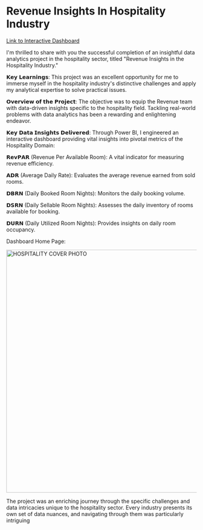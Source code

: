 # Revenue Insights In Hospitality Industry
[Link to Interactive Dashboard](https://app.powerbi.com/view?r=eyJrIjoiOTM1YjEyNWEtNTc0Mi00Y2FhLWEwYzEtMGQxMjE1NGU3NGUyIiwidCI6IjhjNzhjMTIyLWY3ODEtNDUwMC05YzJhLWY2NDVhNzYyODFmNSJ9)

I'm thrilled to share with you the successful completion of an insightful data analytics project in the hospitality sector, titled "Revenue Insights in the Hospitality Industry."

𝗞𝗲𝘆 𝗟𝗲𝗮𝗿𝗻𝗶𝗻𝗴𝘀: This project was an excellent opportunity for me to immerse myself in the hospitality industry's distinctive challenges and apply my analytical expertise to solve practical issues.

𝗢𝘃𝗲𝗿𝘃𝗶𝗲𝘄 𝗼𝗳 𝘁𝗵𝗲 𝗣𝗿𝗼𝗷𝗲𝗰𝘁: The objective was to equip the Revenue team with data-driven insights specific to the hospitality field. Tackling real-world problems with data analytics has been a rewarding and enlightening endeavor.

𝗞𝗲𝘆 𝗗𝗮𝘁𝗮 𝗜𝗻𝘀𝗶𝗴𝗵𝘁𝘀 𝗗𝗲𝗹𝗶𝘃𝗲𝗿𝗲𝗱: Through Power BI, I engineered an interactive dashboard providing vital insights into pivotal metrics of the Hospitality Domain:

𝗥𝗲𝘃𝗣𝗔𝗥 (Revenue Per Available Room): A vital indicator for measuring revenue efficiency.

𝗔𝗗𝗥 (Average Daily Rate): Evaluates the average revenue earned from sold rooms.

𝗗𝗕𝗥𝗡 (Daily Booked Room Nights): Monitors the daily booking volume.

𝗗𝗦𝗥𝗡 (Daily Sellable Room Nights): Assesses the daily inventory of rooms available for booking.

𝗗𝗨𝗥𝗡 (Daily Utilized Room Nights): Provides insights on daily room occupancy.

Dashboard Home Page:

<img width="643" alt="HOSPITALITY COVER PHOTO" src="https://github.com/mayurcodes13/Revenue_Insights_In_Hospitality_Domain/assets/146315481/31b2d2a6-c69f-4b48-a097-82b30bbe878d">

The project was an enriching journey through the specific challenges and data intricacies unique to the hospitality sector. Every industry presents its own set of data nuances, and navigating through them was particularly intriguing
